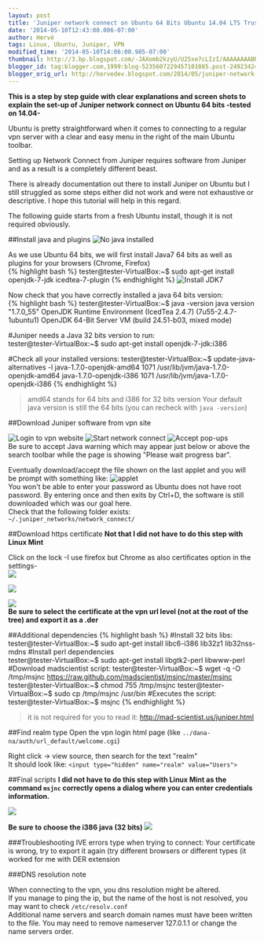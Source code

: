 ```yaml
---
layout: post
title: 'Juniper network connect on Ubuntu 64 Bits Ubuntu 14.04 LTS Trusty Tahr'
date: '2014-05-10T12:43:00.006-07:00'
author: Hervé
tags: Linux, Ubuntu, Juniper, VPN
modified_time: '2014-05-10T14:06:00.985-07:00'
thumbnail: http://3.bp.blogspot.com/-JAXomb2kzyU/U25xe7cLIzI/AAAAAAAABRQ/kSgA3tLD4_s/s72-c/java_version.jpg
blogger_id: tag:blogger.com,1999:blog-5235607229457101085.post-2492342434141378669
blogger_orig_url: http://hervedev.blogspot.com/2014/05/juniper-network-connect-on-linux-ubuntu.html
---
```

**This is a step by step guide with clear explanations and screen shots to explain the set-up of Juniper network connect on Ubuntu 64 bits -tested on 14.04-**

Ubuntu is pretty straightforward when it comes to connecting to a regular vpn server with a clear and easy menu in the right of the main Ubuntu toolbar.

Setting up Network Connect from Juniper requires software from Juniper and as a result is a completely different beast.

There is already documentation out there to install Juniper on Ubuntu but I still struggled as some steps either did not work and were not exhaustive or descriptive. I hope this tutorial will help in this regard.

The following guide starts from a fresh Ubuntu install, though it is not required obviously.

##Install java and plugins
![No java installed](http://3.bp.blogspot.com/-JAXomb2kzyU/U25xe7cLIzI/AAAAAAAABRQ/kSgA3tLD4_s/s1600/java_version.jpg)

As we use Ubuntu 64 bits, we will first install Java7 64 bits as well as plugins for your browsers (Chrome, Firefox)  
{% highlight bash %}
tester@tester-VirtualBox:~$ sudo apt-get install openjdk-7-jdk icedtea-7-plugin
{% endhighlight %}
![Install JDK7](http://3.bp.blogspot.com/-42Ll58AVG2w/U25yrG5nrbI/AAAAAAAABRc/3VPT1z83Cak/s1600/install_java.jpg)

Now check that you have correctly installed a java 64 bits version:  
{% highlight bash %}
tester@tester-VirtualBox:~$ java -version
java version "1.7.0_55"
OpenJDK Runtime Environment (IcedTea 2.4.7) (7u55-2.4.7-1ubuntu1)
OpenJDK 64-Bit Server VM (build 24.51-b03, mixed mode)

#Juniper needs a Java 32 bits version to run:  
tester@tester-VirtualBox:~$ sudo apt-get install openjdk-7-jdk:i386

#Check all your installed versions: 
tester@tester-VirtualBox:~$ update-java-alternatives -l 
java-1.7.0-openjdk-amd64 1071 /usr/lib/jvm/java-1.7.0-openjdk-amd64
java-1.7.0-openjdk-i386 1071 /usr/lib/jvm/java-1.7.0-openjdk-i386
{% endhighlight %}
>amd64 stands for 64 bits and i386 for 32 bits version Your default java version is still the 64 bits (you can recheck with `java -version`) 

##Download Juniper software from vpn site

![Login to vpn website](http://2.bp.blogspot.com/-l9BctEhj5ek/U252qv2v5CI/AAAAAAAABRo/Wsf89F9fVjc/s1600/vpn_home.jpg)
![Start network connect](http://1.bp.blogspot.com/-VIO63E_TYyk/U253R_iNcGI/AAAAAAAABRw/MnzfxeU5DHU/s1600/start_network_connect.jpg)
![Accept pop-ups](http://3.bp.blogspot.com/-OFqky7-sx3k/U254DZY0U2I/AAAAAAAABR8/Ptao0s890BE/s1600/warning.jpg)  
Be sure to accept Java warning which may appear just below or above the search toolbar while the page is showing "Please wait progress bar".  

Eventually  download/accept the file shown on the last applet and you will be prompt with something like:
![applet](http://4.bp.blogspot.com/-WF8kKzmdWH4/U255QLN6PTI/AAAAAAAABSI/tvWaEPqTXVg/s1600/please_wait.jpg)  
You won't be able to enter your password as Ubuntu does not have root password. By entering once and then exits by Ctrl+D, the software is still downloaded which was our goal here.  
Check that the following folder exists: `~/.juniper_networks/network_connect/`

##Download https certificate
**Not that I did not have to do this step with Linux Mint**

Click on the lock -I use firefox but Chrome as also certificates option in the settings-  
![](http://4.bp.blogspot.com/-Esc4HYJoNKg/U2567c8VWuI/AAAAAAAABSU/AAIy71mb6DQ/s1600/https_lock.jpg)

![](http://2.bp.blogspot.com/-Xdbb4Sp39go/U258OaTwfYI/AAAAAAAABSo/SUgJVB7g9tU/s1600/certificate0.jpg)

![](http://1.bp.blogspot.com/-S0QZeX6Lhqw/U258Nq8vcuI/AAAAAAAABSg/U5Uwrxib7UA/s1600/certificate1.jpg)  
**Be sure to select the certificate at the vpn url level (not at the root of the tree) and export it as a .der**

##Additional dependencies
{% highlight bash %}
#Install 32 bits libs:  
tester@tester-VirtualBox:~$ sudo apt-get install libc6-i386 lib32z1 lib32nss-mdns
#Install perl dependencies   
tester@tester-VirtualBox:~$ sudo apt-get install libgtk2-perl libwww-perl
#Download madscientist script:
tester@tester-VirtualBox:~$ wget -q -O /tmp/msjnc https://raw.github.com/madscientist/msjnc/master/msjnc 
tester@tester-VirtualBox:~$ chmod 755 /tmp/msjnc
tester@tester-VirtualBox:~$ sudo cp /tmp/msjnc /usr/bin
#Executes the script:
tester@tester-VirtualBox:~$ msjnc
{% endhighlight %}
>it is not required for you to read it: http://mad-scientist.us/juniper.html

##Find realm type
Open the vpn login html page (like `../dana-na/auth/url_default/welcome.cgi`)

Right click -> view source, then search for the text "realm"  
It should look like: 
`<input type="hidden" name="realm" value="Users">`
 
##Final scripts
**I did not have to do this step with Linux Mint as the command `msjnc` correctly opens a dialog where you can enter credentials information.**

![](http://3.bp.blogspot.com/-ydJxC6ttxFw/U26AB-4FbvI/AAAAAAAABTA/cBKidX7oqgw/s1600/start_script.jpg)

 **Be sure to choose the i386 java (32 bits)**
 ![](http://3.bp.blogspot.com/-3AZv61-CULA/U26ACmRUUtI/AAAAAAAABTI/KPRN-n_gO6U/s1600/start_ui.jpg)
 
###Troubleshooting
IVE errors type when trying to connect: Your certificate is wrong, try to export it again (try different browsers or different types (it worked for me with DER extension

###DNS resolution note

When connecting to the vpn, you dns resolution might be altered.  
If you manage to ping the ip, but the name of the host is not resolved, you may want to check `/etc/resolv.conf`   
Additional name servers and search domain names must have been written to the file. You may need to remove nameserver 127.0.1.1 or change the name servers order.  
